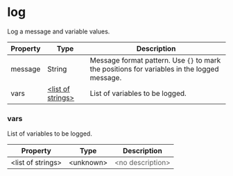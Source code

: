 ---
---
# log

Log a message and variable values.

| Property | Type | Description |
| ------- | ------- | -------- |
| message | String | Message format pattern. Use <code>{}</code> to mark the positions for variables in the logged message. |
| vars | [&lt;list of strings&gt;](#vars) | List of variables to be logged. |

### <a id="vars"></a>vars

List of variables to be logged.

| Property | Type | Description |
| ------- | ------- | ------- |
| &lt;list of strings&gt; | &lt;unknown&gt; | <font color="#606060">&lt;no description&gt;</font> |

